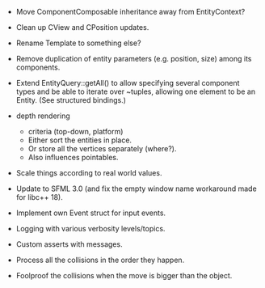 - Move ComponentComposable inheritance away from EntityContext?

- Clean up CView and CPosition updates.

- Rename Template to something else?

- Remove duplication of entity parameters (e.g. position, size) among its components.

- Extend EntityQuery::getAll() to allow specifying several component types and be able to iterate over ~tuples, allowing one element to be an Entity. (See structured bindings.)

- depth rendering
	- criteria (top-down, platform)
	- Either sort the entities in place.
	- Or store all the vertices separately (where?).
	- Also influences pointables.

- Scale things according to real world values.

- Update to SFML 3.0 (and fix the empty window name workaround made for libc++ 18).

- Implement own Event struct for input events.

- Logging with various verbosity levels/topics.
- Custom asserts with messages.

- Process all the collisions in the order they happen.
- Foolproof the collisions when the move is bigger than the object.
